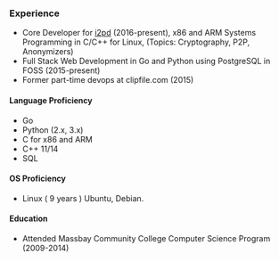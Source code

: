 ### Experience

* Core Developer for [i2pd](http://i2pd.website) (2016-present), x86 and ARM Systems Programming in C/C++ for Linux, (Topics: Cryptography, P2P, Anonymizers)
* Full Stack Web Development in Go and Python using PostgreSQL in FOSS (2015-present)
* Former part-time devops at clipfile.com (2015)

#### Language Proficiency

* Go
* Python (2.x, 3.x)
* C for x86 and ARM
* C++ 11/14
* SQL

#### OS Proficiency

* Linux ( 9 years ) Ubuntu, Debian.


#### Education

* Attended Massbay Community College Computer Science Program (2009-2014)
